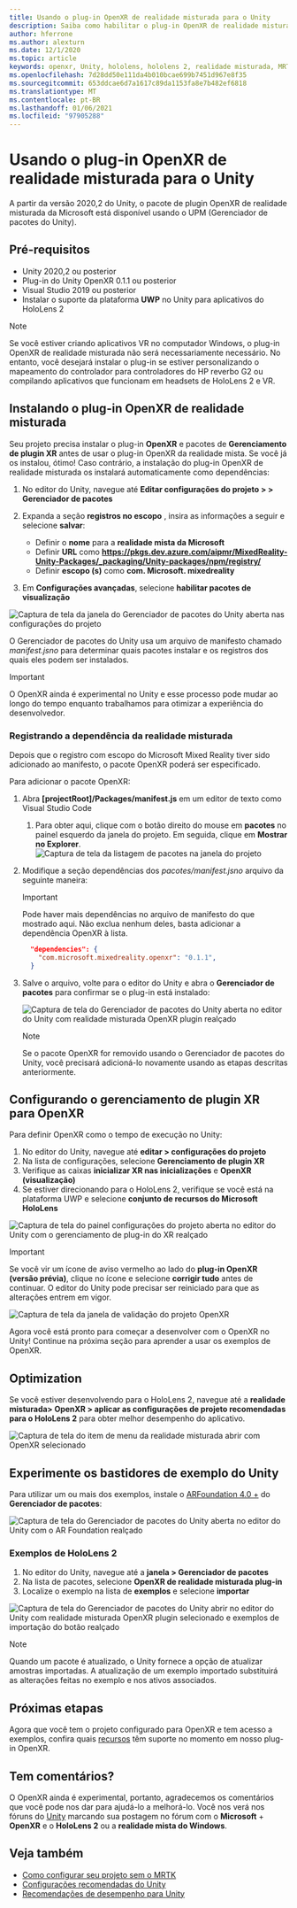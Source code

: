 ```yaml
---
title: Usando o plug-in OpenXR de realidade misturada para o Unity
description: Saiba como habilitar o plug-in OpenXR de realidade misturada para projetos do Unity.
author: hferrone
ms.author: alexturn
ms.date: 12/1/2020
ms.topic: article
keywords: openxr, Unity, hololens, hololens 2, realidade misturada, MRTK, kit de ferramentas de realidade mista, realidade aumentada, realidade virtual, headsets de realidade misturada, aprendizado, tutorial, introdução
ms.openlocfilehash: 7d28dd50e111da4b010bcae699b7451d967e8f35
ms.sourcegitcommit: 653ddcae6d7a1617c89da1153fa8e7b482ef6818
ms.translationtype: MT
ms.contentlocale: pt-BR
ms.lasthandoff: 01/06/2021
ms.locfileid: "97905288"
---
```

# <a name="using-the-mixed-reality-openxr-plugin-for-unity"></a>Usando o plug-in OpenXR de realidade misturada para o Unity

A partir da versão 2020,2 do Unity, o pacote de plugin OpenXR de realidade misturada da Microsoft está disponível usando o UPM (Gerenciador de pacotes do Unity).

## <a name="prerequisites"></a>Pré-requisitos

* Unity 2020,2 ou posterior
* Plug-in do Unity OpenXR 0.1.1 ou posterior
* Visual Studio 2019 ou posterior
* Instalar o suporte da plataforma **UWP** no Unity para aplicativos do HoloLens 2

> [!NOTE]
> Se você estiver criando aplicativos VR no computador Windows, o plug-in OpenXR de realidade misturada não será necessariamente necessário. No entanto, você desejará instalar o plug-in se estiver personalizando o mapeamento do controlador para controladores do HP reverbo G2 ou compilando aplicativos que funcionam em headsets de HoloLens 2 e VR.

## <a name="installing-the-mixed-reality-openxr-plugin"></a>Instalando o plug-in OpenXR de realidade misturada

Seu projeto precisa instalar o plug-in **OpenXR** e pacotes de **Gerenciamento de plugin XR** antes de usar o plug-in OpenXR da realidade mista. Se você já os instalou, ótimo! Caso contrário, a instalação do plug-in OpenXR de realidade misturada os instalará automaticamente como dependências:

1. No editor do Unity, navegue até **Editar configurações do projeto > > Gerenciador de pacotes**
2. Expanda a seção **registros no escopo** , insira as informações a seguir e selecione **salvar**:
    * Definir o **nome** para a **realidade mista da Microsoft**
    * Definir **URL** como **https://pkgs.dev.azure.com/aipmr/MixedReality-Unity-Packages/_packaging/Unity-packages/npm/registry/**
    * Definir **escopo (s)** como **com. Microsoft. mixedreality**

3. Em **Configurações avançadas**, selecione **habilitar pacotes de visualização**

![Captura de tela da janela do Gerenciador de pacotes do Unity aberta nas configurações do projeto](images/openxr-img-01.png)

O Gerenciador de pacotes do Unity usa um arquivo de manifesto chamado *manifest.jsno* para determinar quais pacotes instalar e os registros dos quais eles podem ser instalados.

> [!IMPORTANT]
> O OpenXR ainda é experimental no Unity e esse processo pode mudar ao longo do tempo enquanto trabalhamos para otimizar a experiência do desenvolvedor.

### <a name="registering-the-mixed-reality-dependency"></a>Registrando a dependência da realidade misturada

Depois que o registro com escopo do Microsoft Mixed Reality tiver sido adicionado ao manifesto, o pacote OpenXR poderá ser especificado.

Para adicionar o pacote OpenXR:

1. Abra **[projectRoot]/Packages/manifest.js** em um editor de texto como Visual Studio Code
    1. Para obter aqui, clique com o botão direito do mouse em **pacotes** no painel esquerdo da janela do projeto. Em seguida, clique em **Mostrar no Explorer**.
    ![Captura de tela da listagem de pacotes na janela do projeto](images/packages.png)
1. Modifique a seção dependências dos *pacotes/manifest.jsno* arquivo da seguinte maneira:

    > [!IMPORTANT]
    > Pode haver mais dependências no arquivo de manifesto do que mostrado aqui. Não exclua nenhum deles, basta adicionar a dependência OpenXR à lista.

    ``` json
      "dependencies": {
        "com.microsoft.mixedreality.openxr": "0.1.1",
      }
    ```

1. Salve o arquivo, volte para o editor do Unity e abra o **Gerenciador de pacotes** para confirmar se o plug-in está instalado:

    ![Captura de tela do Gerenciador de pacotes do Unity aberta no editor do Unity com realidade misturada OpenXR plugin realçado](images/openxr-img-03.png)

    > [!Note]
    > Se o pacote OpenXR for removido usando o Gerenciador de pacotes do Unity, você precisará adicioná-lo novamente usando as etapas descritas anteriormente.

## <a name="configuring-xr-plugin-management-for-openxr"></a>Configurando o gerenciamento de plugin XR para OpenXR

Para definir OpenXR como o tempo de execução no Unity:

1. No editor do Unity, navegue até **editar > configurações do projeto**
2. Na lista de configurações, selecione **Gerenciamento de plugin XR**
3. Verifique as caixas **inicializar XR nas inicializações** e **OpenXR (visualização)**
4. Se estiver direcionando para o HoloLens 2, verifique se você está na plataforma UWP e selecione **conjunto de recursos do Microsoft HoloLens**

![Captura de tela do painel configurações do projeto aberta no editor do Unity com o gerenciamento de plug-in do XR realçado](images/openxr-img-05.png)

> [!IMPORTANT]
> Se você vir um ícone de aviso vermelho ao lado do **plug-in OpenXR (versão prévia)**, clique no ícone e selecione **corrigir tudo** antes de continuar. O editor do Unity pode precisar ser reiniciado para que as alterações entrem em vigor.

![Captura de tela da janela de validação do projeto OpenXR](images/openxr-img-06.png)

Agora você está pronto para começar a desenvolver com o OpenXR no Unity!  Continue na próxima seção para aprender a usar os exemplos de OpenXR.

## <a name="optimization"></a>Optimization

Se você estiver desenvolvendo para o HoloLens 2, navegue até a **realidade misturada> OpenXR > aplicar as configurações de projeto recomendadas para o HoloLens 2** para obter melhor desempenho do aplicativo.

![Captura de tela do item de menu da realidade misturada abrir com OpenXR selecionado](images/openxr-img-08.png)

## <a name="try-out-the-unity-sample-scenes"></a>Experimente os bastidores de exemplo do Unity

Para utilizar um ou mais dos exemplos, instale o [ARFoundation 4.0 +](https://docs.unity3d.com/Packages/com.unity.xr.arfoundation@4.1/manual/index.html#installing-ar-foundation) do **Gerenciador de pacotes**:

![Captura de tela do Gerenciador de pacotes do Unity aberta no editor do Unity com o AR Foundation realçado](images/openxr-img-09.png)

### <a name="hololens-2-samples"></a>Exemplos de HoloLens 2

1. No editor do Unity, navegue até a **janela > Gerenciador de pacotes**
2. Na lista de pacotes, selecione **OpenXR de realidade misturada plug-in**
3. Localize o exemplo na lista de **exemplos** e selecione **importar**

![Captura de tela do Gerenciador de pacotes do Unity abrir no editor do Unity com realidade misturada OpenXR plugin selecionado e exemplos de importação do botão realçado](images/openxr-img-10.png)

<!-- ### For all other OpenXR samples

1. In the Unity Editor, navigate to **Window > Package Manager**
2. In the list of packages, select **OpenXR Plugin**
3. Locate the sample in the **Samples** list and select **Import**

![Screenshot of Unity Package Manager open in Unity editor with OpenXR Plugin selected and samples import button highlighted](images/openxr-img-10.png) -->

> [!NOTE]
> Quando um pacote é atualizado, o Unity fornece a opção de atualizar amostras importadas.  A atualização de um exemplo importado substituirá as alterações feitas no exemplo e nos ativos associados.

## <a name="next-steps"></a>Próximas etapas

Agora que você tem o projeto configurado para OpenXR e tem acesso a exemplos, confira quais [recursos](openxr-supported-features.md) têm suporte no momento em nosso plug-in OpenXR.

## <a name="have-feedback"></a>Tem comentários?

O OpenXR ainda é experimental, portanto, agradecemos os comentários que você pode nos dar para ajudá-lo a melhorá-lo. Você nos verá nos fóruns do [Unity](https://aka.ms/unityforums) marcando sua postagem no fórum com o **Microsoft**  +  **OpenXR** e o **HoloLens 2** ou a **realidade mista do Windows**.

## <a name="see-also"></a>Veja também

* [Como configurar seu projeto sem o MRTK](configure-unity-project.md)
* [Configurações recomendadas do Unity](recommended-settings-for-unity.md)
* [Recomendações de desempenho para Unity](performance-recommendations-for-unity.md#how-to-profile-with-unity)
